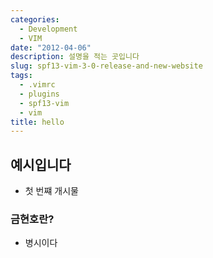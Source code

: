 ```yaml
---
categories:
  - Development
  - VIM
date: "2012-04-06"
description: 설명을 적는 곳입니다
slug: spf13-vim-3-0-release-and-new-website
tags:
  - .vimrc
  - plugins
  - spf13-vim
  - vim
title: hello
---
```


## 예시입니다

- 첫 번쨰 개시물

### 금현호란?

- 병시이다
